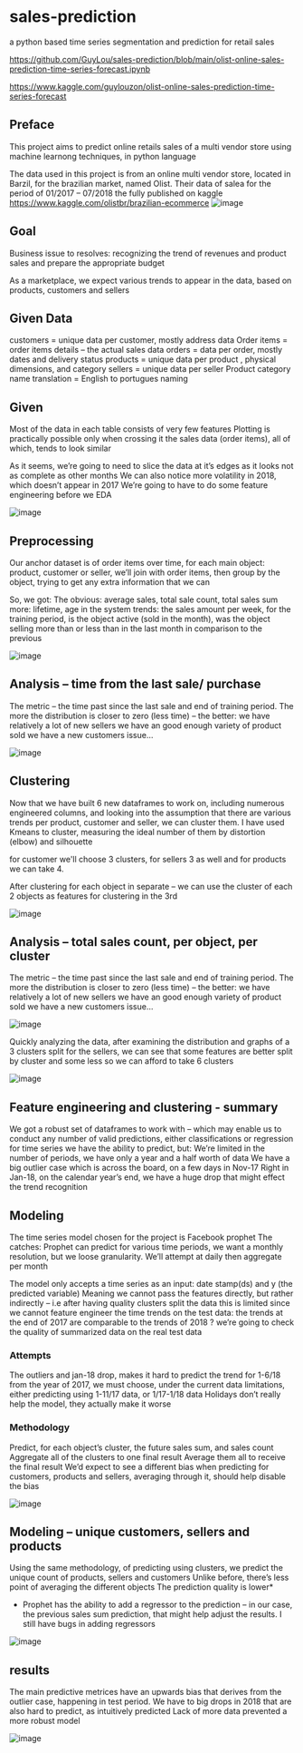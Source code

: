 # sales-prediction
a python based time series segmentation and prediction for retail sales 

https://github.com/GuyLou/sales-prediction/blob/main/olist-online-sales-prediction-time-series-forecast.ipynb

https://www.kaggle.com/guylouzon/olist-online-sales-prediction-time-series-forecast




## Preface

This project  aims to predict online retails sales of a multi vendor store using machine  learnong techniques, in python language

The data used in this project is from an online multi  vendor store, located in Barzil, for the brazilian market, named Olist. Their data  of salea for the period of 01/2017 – 07/2018 the fully published on kaggle
https://www.kaggle.com/olistbr/brazilian-ecommerce
![image](https://user-images.githubusercontent.com/9468761/125505920-1279a18d-a986-4e9e-97e0-77950c62f922.png)


## Goal

Business issue to resolves:
recognizing the trend of revenues and product sales and prepare the appropriate budget

As a marketplace, we expect various trends to appear in the data, based on products, customers and sellers



## Given Data

customers = unique data per customer, mostly address data
Order items = order items details – the actual sales data
orders = data per order, mostly dates and delivery status
products = unique data per product , physical dimensions, and category
sellers = unique data per seller
Product category name translation = English to portugues naming

## Given

Most of the data in each table consists of very few features
Plotting is practically possible only when crossing it the sales data (order items), all of which, tends to look similar

As it seems, we’re going to need to slice the data at it’s edges as it looks not as complete as other months
We can also notice more volatility in 2018, which doesn’t appear in 2017
We’re going to have to do some feature engineering before we EDA

![image](https://user-images.githubusercontent.com/9468761/125506276-80434397-5b2a-4da7-a6fa-b129016c5d78.png)

## Preprocessing

Our anchor dataset is of order items over time, for each main object: product, customer or seller, we’ll join with order items, then group by the object, trying to get any extra information that we can

So, we got:
	The obvious: average sales, total sale count, total sales sum
	more: lifetime, age in the system
	trends: the sales amount per week, for the training period, is the object active (sold in the month), was the object selling more than or less than in the last month in comparison to the previous
  
  ![image](https://user-images.githubusercontent.com/9468761/125506399-fdc6ec10-3c8b-45eb-9880-7573f10bcce7.png)


## Analysis – time from the last sale/ purchase

The metric – the time past since the last sale and end of training period.
The more the distribution is closer to zero (less time) – the better:
	we have relatively a lot of new sellers
	we have an good enough variety of product sold
	we have a new customers issue…

![image](https://user-images.githubusercontent.com/9468761/125506531-b793db58-f497-4b1b-bce2-4b9bf20fcc22.png)


## Clustering

Now that we have built 6 new dataframes to work on, including numerous engineered columns, and looking into the assumption that there are various trends per product, customer and seller, we can cluster them.
I have used Kmeans to cluster, measuring the ideal number of them by distortion (elbow) and silhouette

for customer we'll choose 3 clusters, for sellers 3 as well and for products we can take 4.

After clustering for each object in separate – we can use the cluster of each 2 objects as features for clustering in the 3rd

![image](https://user-images.githubusercontent.com/9468761/125671292-4612b662-583d-4eca-9012-3197866299a9.png)


## Analysis – total sales count, per object, per cluster

The metric – the time past since the last sale and end of training period.
The more the distribution is closer to zero (less time) – the better:
	we have relatively a lot of new sellers
	we have an good enough variety of product sold
	we have a new customers issue…
	
![image](https://user-images.githubusercontent.com/9468761/125671370-ca827f9e-3e69-40b1-8fd0-0ab0bee2dbfa.png)


Quickly analyzing the data, after examining the distribution and graphs of a 3 clusters split for the sellers, we can see that some features are better split by cluster and some less so we can afford to take 6 clusters

![image](https://user-images.githubusercontent.com/9468761/125671424-d53c8ee1-b15a-4aec-b1cf-79bcccc48c9c.png)

## Feature engineering and clustering - summary

We got a robust set of dataframes to work with – which may enable us to conduct any number of valid predictions, either classifications or regression
 for time series we have the ability to predict, but:
We’re limited in the number of periods, we have only a year and a half worth of data
We have a big outlier case which is across the board, on a few days in Nov-17
Right in Jan-18, on the calendar year’s end, we have a huge drop that might effect the trend recognition

## Modeling

The time series model chosen for the project is Facebook prophet
The catches:
Prophet can predict for various time periods, we want a monthly resolution, but we loose granularity. We’ll attempt at daily then aggregate per month

The model only accepts a time series as an input: date stamp(ds) and y (the predicted variable)
Meaning we cannot pass the features directly, but rather indirectly – i.e after having quality clusters split the data
	this is limited since we cannot feature engineer the time trends on the test data: the trends at the end of 2017 are comparable to the trends of 2018 ?
	we’re going to check the quality of summarized data on the real test data

### Attempts

The outliers and jan-18 drop, makes it hard to predict the trend for 1-6/18 from the year of 2017, we must choose, under the current data limitations, either predicting using 1-11/17 data, or 1/17-1/18 data
Holidays don’t really help the model, they actually make it worse

### Methodology

Predict, for each object’s cluster, the future sales sum, and sales count
Aggregate all of the clusters to one final result
Average them all to receive the final result
We’d expect to see a different bias when predicting for customers, products and sellers, averaging through it, should help disable the bias

![image](https://user-images.githubusercontent.com/9468761/125671661-7968c388-9300-44e9-a52d-2db36cf591a9.png)


## Modeling – unique customers, sellers and products

Using the same methodology, of predicting using clusters, we predict the unique count of products, sellers and customers
Unlike before, there’s less point of averaging the different objects
The prediction quality is lower*

* Prophet has the ability to add a regressor to the prediction – in our case, the previous sales sum prediction, that might help adjust the results. I still have bugs in adding regressors

![image](https://user-images.githubusercontent.com/9468761/125671778-8c8172ef-7b83-4abc-b5ff-aa920a2e9291.png)

## results

The main predictive metrices have an upwards bias that derives from the outlier case, happening in test period. We have to big drops in 2018 that are also hard to predict, as intuitively predicted
Lack of more data prevented a more robust model

![image](https://user-images.githubusercontent.com/9468761/125671847-a3cb01b2-f4ac-4b44-8c0c-db559a4ebffe.png)




  

